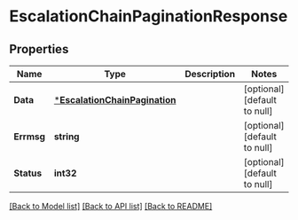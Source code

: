 # EscalationChainPaginationResponse

## Properties
Name | Type | Description | Notes
------------ | ------------- | ------------- | -------------
**Data** | [***EscalationChainPagination**](EscalationChainPagination.md) |  | [optional] [default to null]
**Errmsg** | **string** |  | [optional] [default to null]
**Status** | **int32** |  | [optional] [default to null]

[[Back to Model list]](../README.md#documentation-for-models) [[Back to API list]](../README.md#documentation-for-api-endpoints) [[Back to README]](../README.md)



